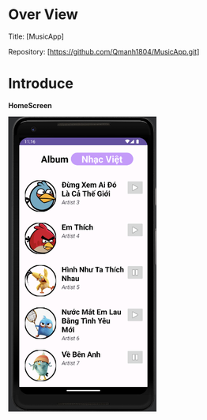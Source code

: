 # Over View
Title: [MusicApp]

Repository: [https://github.com/Qmanh1804/MusicApp.git]

# Introduce
**HomeScreen**


<img src="MusicApp/app/src/main/res/demo/homeScreen.png" alt="**HomeScreen**" width="300" height="auto">

